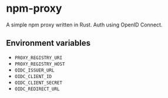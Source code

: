 # npm-proxy

A simple npm proxy written in Rust.
Auth using OpenID Connect.

## Environment variables

- `PROXY_REGISTRY_URI`
- `PROXY_REGISTRY_HOST`
- `OIDC_ISSUER_URL`
- `OIDC_CLIENT_ID`
- `OIDC_CLIENT_SECRET`
- `OIDC_REDIRECT_URL`
